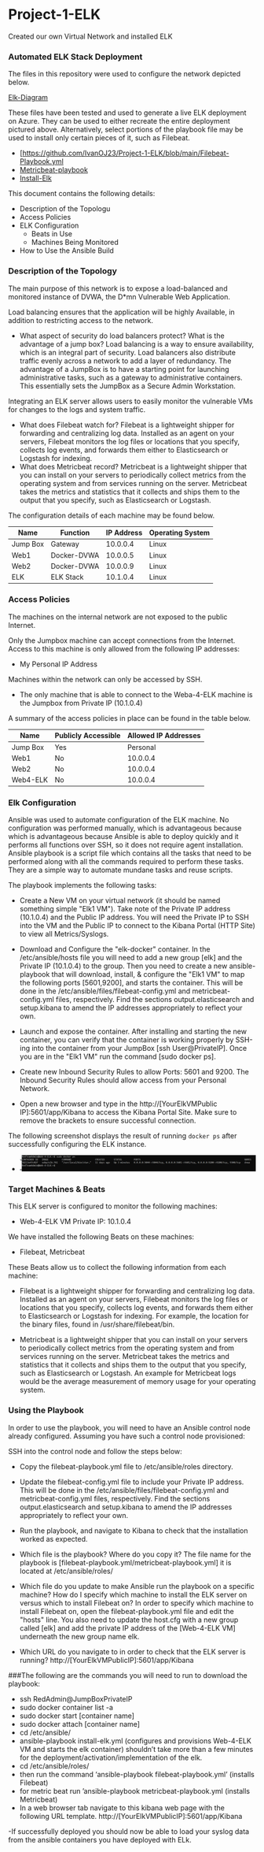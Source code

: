 # Project-1-ELK
Created our own Virtual Network and installed ELK
### Automated ELK Stack Deployment

The files in this repository were used to configure the network depicted below.

[Elk-Diagram](/Diagrams/ELK-Project-Diagram.png)

These files have been tested and used to generate a live ELK deployment on Azure. They can be used to either recreate the entire deployment pictured above. Alternatively, select portions of the playbook file may be used to install only certain pieces of it, such as Filebeat.

  - [https://github.com/IvanOJ23/Project-1-ELK/blob/main/Filebeat-Playbook.yml
  - [Metricbeat-playbook](/Ansible/Metricbeat-Playbook.yml)
  - [Install-Elk](/Ansible/Install-ELK.yml)

This document contains the following details:
- Description of the Topologu
- Access Policies
- ELK Configuration
  - Beats in Use
  - Machines Being Monitored
- How to Use the Ansible Build


### Description of the Topology

The main purpose of this network is to expose a load-balanced and monitored instance of DVWA, the D*mn Vulnerable Web Application.

Load balancing ensures that the application will be highly Available, in addition to restricting access to the network.
- What aspect of security do load balancers protect? What is the advantage of a jump box? Load balancing is a way to ensure availability, which is an integral part of security. Load balancers also distribute traffic evenly across a network to add a layer of redundancy. The advantage of a JumpBox is to have a starting point for launching administrative tasks, such as a gateway to administrative containers. This essentially sets the JumpBox as a Secure Admin Workstation.

Integrating an ELK server allows users to easily monitor the vulnerable VMs for changes to the logs and system traffic.
- What does Filebeat watch for? Filebeat is a lightweight shipper for forwarding and centralizing log data. Installed as an agent on your servers, Filebeat monitors the log files or locations that you specify, collects log events, and forwards them either to Elasticsearch or Logstash for indexing.
- What does Metricbeat record? Metricbeat is a lightweight shipper that you can install on your servers to periodically collect metrics from the operating system and from services running on the server. Metricbeat takes the metrics and statistics that it collects and ships them to the output that you specify, such as Elasticsearch or Logstash.

The configuration details of each machine may be found below.

| Name     | Function  | IP Address | Operating System |
|----------|---------- |------------|------------------|
| Jump Box | Gateway   | 10.0.0.4   | Linux            |
| Web1     |Docker-DVWA| 10.0.0.5   | Linux            |
| Web2     |Docker-DVWA| 10.0.0.9   | Linux            |
| ELK      |ELK Stack  | 10.1.0.4   | Linux            |

### Access Policies

The machines on the internal network are not exposed to the public Internet. 

Only the Jumpbox machine can accept connections from the Internet. Access to this machine is only allowed from the following IP addresses:
- My Personal IP Address

Machines within the network can only be accessed by SSH.
- The only machine that is able to connect to the Weba-4-ELK machine is the Jumpbox from Private IP (10.1.0.4)

A summary of the access policies in place can be found in the table below.

| Name     | Publicly Accessible | Allowed IP Addresses |
|----------|---------------------|----------------------|
| Jump Box |      Yes            | Personal             |
| Web1     |      No             | 10.0.0.4             |
| Web2     |      No             | 10.0.0.4             |
| Web4-ELK |      No             | 10.0.0.4             |

### Elk Configuration

Ansible was used to automate configuration of the ELK machine. No configuration was performed manually, which is advantageous because which is advantageous because Ansible is able to deploy quickly and it performs all functions over SSH, so it does not require agent installation. Ansible playbook is a script file which contains all the tasks that need to be performed along with all the commands required to perform these tasks. They are a simple way to automate mundane tasks and reuse scripts.

The playbook implements the following tasks:

- Create a New VM on your virtual network (it should be named something simple "Elk1 VM"). Take note of the Private IP address (10.1.0.4) and the Public IP address. You will need the Private IP to SSH into the VM and the Public IP to connect to the Kibana Portal (HTTP Site) to view all Metrics/Syslogs.

- Download and Configure the "elk-docker" container. In the /etc/ansible/hosts file you will need to add a new group [elk] and the Private IP (10.1.0.4) to the group. Then you need to create a new ansible-playbook that will download, install, & configure the "Elk1 VM" to map the following ports [5601,9200], and starts the container. This will be done in the /etc/ansible/files/filebeat-config.yml and metricbeat-config.yml files, respectively. Find the sections output.elasticsearch and setup.kibana to amend the IP addresses appropriately to reflect your own.

- Launch and expose the container. After installing and starting the new container, you can verify that the container is working properly by SSH-ing into the container from your JumpBox [ssh User@PrivateIP]. Once you are in the "Elk1 VM" run the command [sudo docker ps].

- Create new Inbound Security Rules to allow Ports: 5601 and 9200. The Inbound Security Rules should allow access from your Personal Network.

- Open a new browser and type in the http://[YourElkVMPublic IP]:5601/app/Kibana to access the Kibana Portal Site. Make sure to remove the brackets to ensure successful connection.


The following screenshot displays the result of running `docker ps` after successfully configuring the ELK instance.

- ![docker ps output](Images/docker_ps_output.png)

### Target Machines & Beats
This ELK server is configured to monitor the following machines:
- Web-4-ELK VM Private IP: 10.1.0.4

We have installed the following Beats on these machines:
- Filebeat, Metricbeat

These Beats allow us to collect the following information from each machine:
- Filebeat is a lightweight shipper for forwarding and centralizing log data. Installed as an agent on your servers, Filebeat monitors the log files or locations that you specify, collects log events, and forwards them either to Elasticsearch or Logstash for indexing. For example, the location for the binary files, found in /usr/share/filebeat/bin. 

- Metricbeat is a lightweight shipper that you can install on your servers to periodically collect metrics from the operating system and from services running on the server. Metricbeat takes the metrics and statistics that it collects and ships them to the output that you specify, such as Elasticsearch or Logstash. An example for Metricbeat logs would be the average measurement of memory usage for your operating system.

### Using the Playbook
In order to use the playbook, you will need to have an Ansible control node already configured. Assuming you have such a control node provisioned: 

SSH into the control node and follow the steps below:
- Copy the filebeat-playbook.yml file to /etc/ansible/roles directory.

- Update the filebeat-config.yml file to include your Private IP address. This will be done in the /etc/ansible/files/filebeat-config.yml and metricbeat-config.yml files, respectively. Find the sections output.elasticsearch and setup.kibana to amend the IP addresses appropriately to reflect your own.

- Run the playbook, and navigate to Kibana to check that the installation worked as expected.



- Which file is the playbook? Where do you copy it? The file name for the playbook is [filebeat-playbook.yml/metricbeat-playbook.yml] it is located at /etc/ansible/roles/

- Which file do you update to make Ansible run the playbook on a specific machine? How do I specify which machine to install the ELK server on versus which to install Filebeat on? In order to specify which machine to install Filebeat on, open the filebeat-playbook.yml file and edit the "hosts" line. You also need to update the host.cfg with a new group called [elk] and add the private IP address of the [Web-4-ELK VM] underneath the new group name elk.

- Which URL do you navigate to in order to check that the ELK server is running? http://[YourElkVMPublicIP]:5601/app/Kibana


###The following are the commands you will need to run to download the playbook:
- ssh RedAdmin@JumpBoxPrivateIP
- sudo docker container list -a
- sudo docker start [container name]
- sudo docker attach [container name]
- cd /etc/ansible/
- ansible-playbook install-elk.yml (configures and provisions Web-4-ELK VM and starts the elk container) shouldn’t take more than a few minutes for the deployment/activation/implementation of the elk.
- cd /etc/ansible/roles/
- then run the command ‘ansible-playbook filebeat-playbook.yml’ (installs Filebeat)
- for metric beat run ’ansible-playbook metricbeat-playbook.yml (installs Metricbeat)
- In a web browser tab navigate to this kibana web page with the following URL template. http://[YourElkVMPublicIP]:5601/app/Kibana

-If successfully deployed you should now be able to load your syslog data from the ansible containers you have deployed with ELk.

